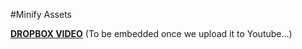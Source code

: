 #Minify Assets

[**DROPBOX VIDEO**](https://www.dropbox.com/s/5wa6mvg9abxgxnd/buddyboss-theme-options-minify-assets.mp4?raw=1)
(To be embedded once we upload it to Youtube...)